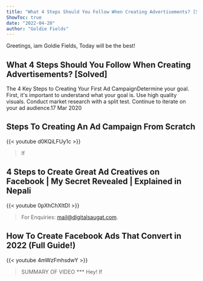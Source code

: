 ```yaml
---
title: "What 4 Steps Should You Follow When Creating Advertisements? [Solved]"
ShowToc: true 
date: "2022-04-20"
author: "Goldie Fields" 
---
```


Greetings, iam Goldie Fields, Today will be the best!
## What 4 Steps Should You Follow When Creating Advertisements? [Solved]
The 4 Key Steps to Creating Your First Ad CampaignDetermine your goal. First, it's important to understand what your goal is. 
 Use high quality visuals. 
 Conduct market research with a split test. 
 Continue to iterate on your ad audience.17 Mar 2020

## Steps To Creating An Ad Campaign From Scratch
{{< youtube d0KQiLFUy1c >}}
>If 

## 4 Steps to Create Great Ad Creatives on Facebook | My Secret Revealed | Explained in Nepali
{{< youtube 0pXhChXItDI >}}
>For Enquiries: mail@digitalsaugat.com.

## How To Create Facebook Ads That Convert in 2022 (Full Guide!)
{{< youtube 4mWzFmhsdwY >}}
>SUMMARY OF VIDEO *** Hey! If 

